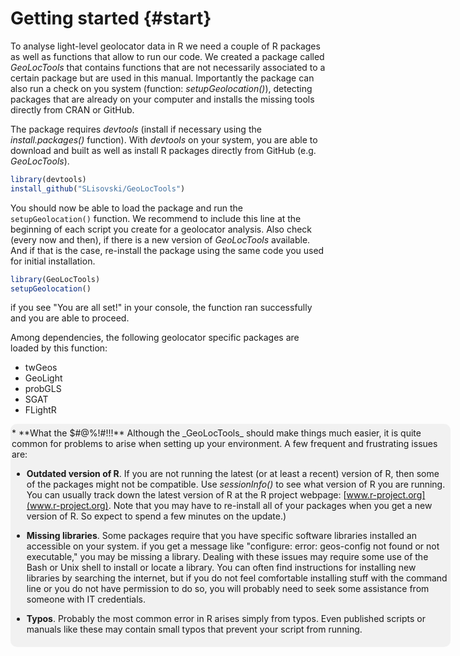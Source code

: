 

# Getting started {#start}

To analyse light-level geolocator data in R we need a couple of R packages as well as functions that allow to run our code. We created a package called _GeoLocTools_ that contains functions that are not necessarily associated to a certain package but are used in this manual. Importantly the package can also run a check on you system (function: _setupGeolocation()_), detecting packages that are already on your computer and installs the missing tools directly from CRAN or GitHub.

The package requires _devtools_ (install if necessary using the _install.packages()_ function). With _devtools_ on your system, you are able to download and built as well as install R packages directly from GitHub (e.g. _GeoLocTools_).


```r
library(devtools)
install_github("SLisovski/GeoLocTools")
```

You should now be able to load the package and run the `setupGeolocation()` function. We recommend to include this line at the beginning of each script you create for a geolocator analysis. Also check (every now and then), if there is a new version of _GeoLocTools_ available. And if that is the case, re-install the package using the same code you used for initial installation.


```r
library(GeoLocTools)
setupGeolocation()
```

if you see "You are all set!" in your console, the function ran successfully and you are able to proceed.

Among dependencies, the following geolocator specific packages are loaded by this function:

- twGeos
- GeoLight
- probGLS
- SGAT
- FLightR


<div style="background-color:rgba(0, 0, 0, 0.0470588); border-radius: 10px; text-align:left; vertical-align: middle; padding:6px 2; width: 700px; margin: auto:">
* **What the $#@%!#!!!**
Although the _GeoLocTools_ should make things much easier, it is quite common for problems to arise when setting up your environment. A few frequent and frustrating issues are:
 
* **Outdated version of R**. If you are not running the latest (or at least a recent) version of R, then some of the packages might not be compatible. Use _sessionInfo()_ to see what version of R you are running. You can usually track down the latest version of R at the R project webpage: [www.r-project.org](www.r-project.org). Note that you may have to re-install all of your packages when you get a new version of R. So expect to spend a few minutes on the update.)
    
* **Missing libraries**. Some packages require that you have specific software libraries installed an accessible on your system. if you get a message like "configure: error: geos-config not found or not executable," you may be missing a library. Dealing with these issues may require some use of the Bash or Unix shell to install or locate a library. You can often find instructions for installing new libraries by searching the internet, but if you do not feel comfortable installing stuff with the command line or you do not have permission to do so, you will probably need to seek some assistance from someone with IT credentials.
 
* **Typos**. Probably the most common error in R arises simply from typos. Even published scripts or manuals like these may contain small typos that prevent your script from running. 
</div>
